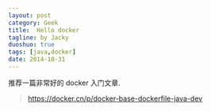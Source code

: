 ```yaml
---
layout: post
category: Geek
title:  Hello docker
tagline: by Jacky
duoshuo: true
tags: [java,docker]
date: 2014-10-31
---
```


推荐一篇非常好的 docker 入门文章.

>https://docker.cn/p/docker-base-dockerfile-java-dev